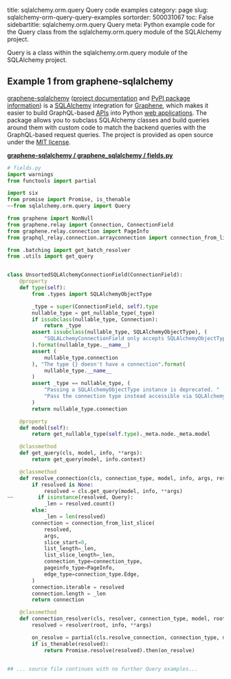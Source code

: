 title: sqlalchemy.orm.query Query code examples
category: page
slug: sqlalchemy-orm-query-query-examples
sortorder: 500031067
toc: False
sidebartitle: sqlalchemy.orm.query Query
meta: Python example code for the Query class from the sqlalchemy.orm.query module of the SQLAlchemy project.


Query is a class within the sqlalchemy.orm.query module of the SQLAlchemy project.


## Example 1 from graphene-sqlalchemy
[graphene-sqlalchemy](https://github.com/graphql-python/graphene-sqlalchemy)
([project documentation](https://docs.graphene-python.org/projects/sqlalchemy/en/latest/)
and
[PyPI package information](https://pypi.org/project/graphene-sqlalchemy/))
is a [SQLAlchemy](/sqlalchemy.html) integration for
[Graphene](https://graphene-python.org/), which makes it easier to build
GraphQL-based [APIs](/application-programming-interfaces.html) into Python
[web applications](/web-development.html). The package allows you to
subclass SQLAlchemy classes and build queries around them with custom
code to match the backend queries with the GraphQL-based request queries.
The project is provided as open source under the
[MIT license](https://github.com/graphql-python/graphene-sqlalchemy/blob/master/LICENSE.md).

[**graphene-sqlalchemy / graphene_sqlalchemy / fields.py**](https://github.com/graphql-python/graphene-sqlalchemy/blob/master/graphene_sqlalchemy/./fields.py)

```python
# fields.py
import warnings
from functools import partial

import six
from promise import Promise, is_thenable
~~from sqlalchemy.orm.query import Query

from graphene import NonNull
from graphene.relay import Connection, ConnectionField
from graphene.relay.connection import PageInfo
from graphql_relay.connection.arrayconnection import connection_from_list_slice

from .batching import get_batch_resolver
from .utils import get_query


class UnsortedSQLAlchemyConnectionField(ConnectionField):
    @property
    def type(self):
        from .types import SQLAlchemyObjectType

        _type = super(ConnectionField, self).type
        nullable_type = get_nullable_type(_type)
        if issubclass(nullable_type, Connection):
            return _type
        assert issubclass(nullable_type, SQLAlchemyObjectType), (
            "SQLALchemyConnectionField only accepts SQLAlchemyObjectType types, not {}"
        ).format(nullable_type.__name__)
        assert (
            nullable_type.connection
        ), "The type {} doesn't have a connection".format(
            nullable_type.__name__
        )
        assert _type == nullable_type, (
            "Passing a SQLAlchemyObjectType instance is deprecated. "
            "Pass the connection type instead accessible via SQLAlchemyObjectType.connection"
        )
        return nullable_type.connection

    @property
    def model(self):
        return get_nullable_type(self.type)._meta.node._meta.model

    @classmethod
    def get_query(cls, model, info, **args):
        return get_query(model, info.context)

    @classmethod
    def resolve_connection(cls, connection_type, model, info, args, resolved):
        if resolved is None:
            resolved = cls.get_query(model, info, **args)
~~        if isinstance(resolved, Query):
            _len = resolved.count()
        else:
            _len = len(resolved)
        connection = connection_from_list_slice(
            resolved,
            args,
            slice_start=0,
            list_length=_len,
            list_slice_length=_len,
            connection_type=connection_type,
            pageinfo_type=PageInfo,
            edge_type=connection_type.Edge,
        )
        connection.iterable = resolved
        connection.length = _len
        return connection

    @classmethod
    def connection_resolver(cls, resolver, connection_type, model, root, info, **args):
        resolved = resolver(root, info, **args)

        on_resolve = partial(cls.resolve_connection, connection_type, model, info, args)
        if is_thenable(resolved):
            return Promise.resolve(resolved).then(on_resolve)


## ... source file continues with no further Query examples...

```

